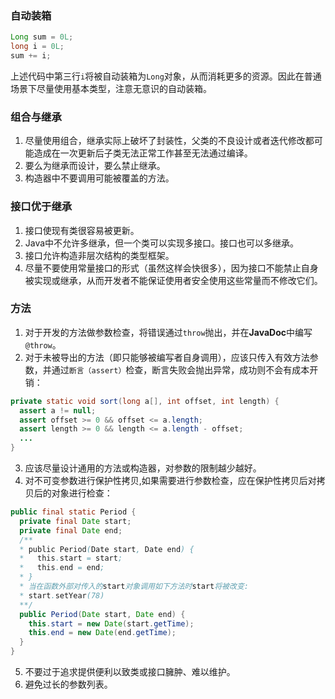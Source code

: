 ### 自动装箱

``` java
Long sum = 0L;
long i = 0L;
sum += i;
```
上述代码中第三行`i`将被自动装箱为`Long`对象，从而消耗更多的资源。因此在普通场景下尽量使用基本类型，注意无意识的自动装箱。

### 组合与继承
1. 尽量使用组合，继承实际上破坏了封装性，父类的不良设计或者迭代修改都可能造成在一次更新后子类无法正常工作甚至无法通过编译。
2. 要么为继承而设计，要么禁止继承。
3. 构造器中不要调用可能被覆盖的方法。

### 接口优于继承
1. 接口使现有类很容易被更新。
2. Java中不允许多继承，但一个类可以实现多接口。接口也可以多继承。
3. 接口允许构造非层次结构的类型框架。
4. 尽量不要使用常量接口的形式（虽然这样会快很多），因为接口不能禁止自身被实现或继承，从而开发者不能保证使用者安全使用这些常量而不修改它们。

### 方法
1. 对于开发的方法做参数检查，将错误通过`throw`抛出，并在**JavaDoc**中编写`@throw`。
2. 对于未被导出的方法（即只能够被编写者自身调用），应该只传入有效方法参数，并通过`断言（assert）`检查，断言失败会抛出异常，成功则不会有成本开销：

``` java
private static void sort(long a[], int offset, int length) {
  assert a != null;
  assert offset >= 0 && offset <= a.length;
  assert length >= 0 && length <= a.length - offset;
  ...
}
```

3. 应该尽量设计通用的方法或构造器，对参数的限制越少越好。
4. 对不可变参数进行保护性拷贝,如果需要进行参数检查，应在保护性拷贝后对拷贝后的对象进行检查：

``` java
public final static Period {
  private final Date start;
  private final Date end;
  /**
  * public Period(Date start, Date end) {
  *   this.start = start;
  *   this.end = end;
  * }
  * 当在函数外部对传入的start对象调用如下方法时start将被改变:
  * start.setYear(78)
  **/
  public Period(Date start, Date end) {
    this.start = new Date(start.getTime);
    this.end = new Date(end.getTime);
  }
}
```
5. 不要过于追求提供便利以致类或接口臃肿、难以维护。
6. 避免过长的参数列表。
